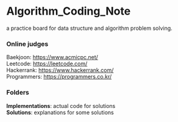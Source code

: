 # Algorithm_Coding_Note
a practice board for data structure and algorithm problem solving.


### Online judges
Baekjoon: https://www.acmicpc.net/<br>
Leetcode: https://leetcode.com/<br>
Hackerrank: https://www.hackerrank.com/<br>
Programmers: https://programmers.co.kr/<br>

### Folders
<b>Implementations</b>: actual code for solutions<br>
<b>Solutions</b>: explanations for some solutions 
